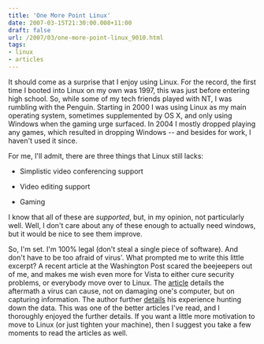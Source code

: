 ```yaml
---
title: 'One More Point Linux'
date: 2007-03-15T21:30:00.008+11:00
draft: false
url: /2007/03/one-more-point-linux_9010.html
tags: 
- linux
- articles
---
```


It should come as a surprise that I enjoy using Linux. For the record, the first time I booted into Linux on my own was 1997, this was just before entering high school. So, while some of my tech friends played with NT, I was rumbling with the Penguin. Starting in 2000 I was using Linux as my main operating system, sometimes supplemented by OS X, and only using Windows when the gaming urge surfaced. In 2004 I mostly dropped playing any games, which resulted in dropping Windows -- and besides for work, I haven't used it since.

For me, I'll admit, there are three things that Linux still lacks:

  
*   Simplistic video conferencing support
  
*   Video editing support
  
*   Gaming
  

  
  

I know that all of these are _supported_, but, in my opinion, not particularly well. Well, I don't care about any of these enough to actually need windows, but it would be nice to see them improve.

So, I'm set. I'm 100% legal (don't steal a single piece of software). And don't have to be too afraid of virus'. What prompted me to write this little excerpt? A recent article at the Washington Post scared the beejeepers out of me, and makes me wish even more for Vista to either cure security problems, or everybody move over to Linux. The [article](http://www.washingtonpost.com/wp-dyn/content/article/2007/03/13/AR2007031301522.html) details the aftermath a virus can cause, not on damaging one's computer, but on capturing information. The author further [details](http://blog.washingtonpost.com/securityfix/2007/03/tracking_the_password_thieves_1.html) his experience hunting down the data. This was one of the better articles I've read, and I thoroughly enjoyed the further details. If you want a little more motivation to move to Linux (or just tighten your machine), then I suggest you take a few moments to read the articles as well.